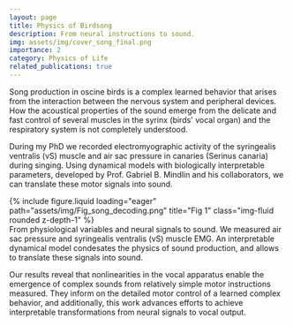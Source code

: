 ```yaml
---
layout: page
title: Physics of Birdsong
description: From neural instructions to sound. 
img: assets/img/cover_song_final.png
importance: 2
category: Physics of Life
related_publications: true
---
```


Song production in oscine birds is a complex learned behavior that arises from the interaction between the nervous system and peripheral devices. How the acoustical properties of the sound emerge from the delicate and fast control of several muscles in the syrinx (birds' vocal organ) and the respiratory system is not completely understood. 

During my PhD we recorded electromyographic activity of the syringealis ventralis (vS) muscle and air sac pressure in canaries (Serinus canaria) during singing. Using dynamical models with biologically interpretable parameters, developed by Prof. Gabriel B. Mindlin and his collaborators, we can translate these motor signals into sound.

<div class="row">
    <div class="col-sm mt-3 mt-md-0">
        {% include figure.liquid loading="eager" path="assets/img/Fig_song_decoding.png" title="Fig 1" class="img-fluid rounded z-depth-1" %}
    </div>
</div>
<div class="caption">
    From physiological variables and neural signals to sound. We measured air sac pressure and syringealis ventralis (vS) muscle EMG. An interpretable dynamical model condesates the physics of sound production, and allows to translate these signals into sound.
</div>

Our results reveal that nonlinearities in the vocal apparatus enable the emergence of complex sounds from relatively simple motor instructions measured. They inform on the detailed motor control of a learned complex behavior, and additionally, this work advances efforts to achieve interpretable transformations from neural signals to vocal output.

